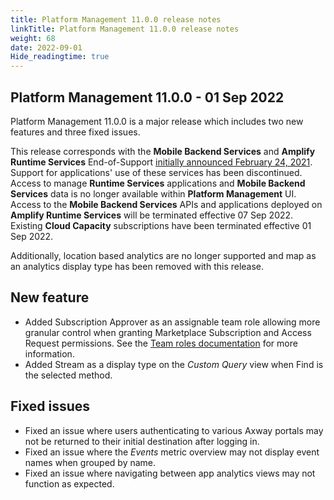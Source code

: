 ```yaml
---
title: Platform Management 11.0.0 release notes
linkTitle: Platform Management 11.0.0 release notes
weight: 68
date: 2022-09-01
Hide_readingtime: true
---
```


## Platform Management 11.0.0 - 01 Sep 2022

Platform Management 11.0.0 is a major release which includes two new features and three fixed issues.

This release corresponds with the **Mobile Backend Services** and **Amplify Runtime Services** End-of-Support [initially announced February 24, 2021](https://blog.axway.com/learning-center/software-development/api-development/prepare-your-apps-for-appcelerator-end-of-support#mobile-backend-services). Support for applications' use of these services has been discontinued. Access to manage **Runtime Services** applications and **Mobile Backend Services** data is no longer available within **Platform Management** UI. Access to the **Mobile Backend Services** APIs and applications deployed on **Amplify Runtime Services** will be terminated effective 07 Sep 2022. Existing **Cloud Capacity** subscriptions have been terminated effective 01 Sep 2022.

Additionally, location based analytics are no longer supported and map as an analytics display type has been removed with this release.

## New feature

* Added Subscription Approver as an assignable team role allowing more granular control when granting Marketplace Subscription and Access Request permissions. See the [Team roles documentation](https://docs.axway.com/bundle/platform-management/page/docs/management_guide/organizations/organization_roles_and_features/index.html#team-roles) for more information.
* Added Stream as a display type on the *Custom Query* view when Find is the selected method.

## Fixed issues

* Fixed an issue where users authenticating to various Axway portals may not be returned to their initial destination after logging in.
* Fixed an issue where the *Events* metric overview may not display event names when grouped by name.
* Fixed an issue where navigating between app analytics views may not function as expected.
